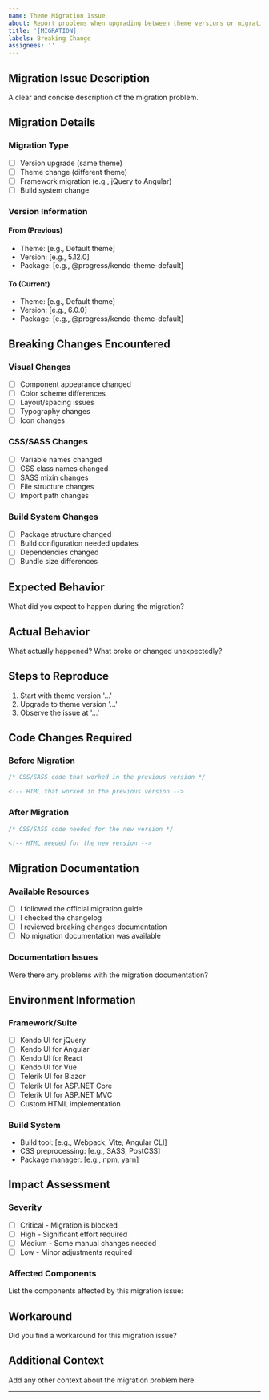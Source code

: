 ```yaml
---
name: Theme Migration Issue
about: Report problems when upgrading between theme versions or migrating between themes
title: '[MIGRATION] '
labels: Breaking Change
assignees: ''
---
```


## Migration Issue Description

A clear and concise description of the migration problem.

## Migration Details

### Migration Type

- [ ] Version upgrade (same theme)
- [ ] Theme change (different theme)
- [ ] Framework migration (e.g., jQuery to Angular)
- [ ] Build system change

### Version Information

#### From (Previous)

- Theme: [e.g., Default theme]
- Version: [e.g., 5.12.0]
- Package: [e.g., @progress/kendo-theme-default]

#### To (Current)

- Theme: [e.g., Default theme]
- Version: [e.g., 6.0.0]
- Package: [e.g., @progress/kendo-theme-default]

## Breaking Changes Encountered

### Visual Changes

- [ ] Component appearance changed
- [ ] Color scheme differences
- [ ] Layout/spacing issues
- [ ] Typography changes
- [ ] Icon changes

### CSS/SASS Changes

- [ ] Variable names changed
- [ ] CSS class names changed
- [ ] SASS mixin changes
- [ ] File structure changes
- [ ] Import path changes

### Build System Changes

- [ ] Package structure changed
- [ ] Build configuration needed updates
- [ ] Dependencies changed
- [ ] Bundle size differences

## Expected Behavior

What did you expect to happen during the migration?

## Actual Behavior

What actually happened? What broke or changed unexpectedly?

## Steps to Reproduce

1. Start with theme version '...'
2. Upgrade to theme version '...'
3. Observe the issue at '...'

## Code Changes Required

### Before Migration

```css
/* CSS/SASS code that worked in the previous version */
```

```html
<!-- HTML that worked in the previous version -->
```

### After Migration

```css
/* CSS/SASS code needed for the new version */
```

```html
<!-- HTML needed for the new version -->
```

## Migration Documentation

### Available Resources

- [ ] I followed the official migration guide
- [ ] I checked the changelog
- [ ] I reviewed breaking changes documentation
- [ ] No migration documentation was available

### Documentation Issues

Were there any problems with the migration documentation?

## Environment Information

### Framework/Suite

- [ ] Kendo UI for jQuery
- [ ] Kendo UI for Angular
- [ ] Kendo UI for React
- [ ] Kendo UI for Vue
- [ ] Telerik UI for Blazor
- [ ] Telerik UI for ASP.NET Core
- [ ] Telerik UI for ASP.NET MVC
- [ ] Custom HTML implementation

### Build System

- Build tool: [e.g., Webpack, Vite, Angular CLI]
- CSS preprocessing: [e.g., SASS, PostCSS]
- Package manager: [e.g., npm, yarn]

## Impact Assessment

### Severity

- [ ] Critical - Migration is blocked
- [ ] High - Significant effort required
- [ ] Medium - Some manual changes needed
- [ ] Low - Minor adjustments required

### Affected Components

List the components affected by this migration issue:

## Workaround

Did you find a workaround for this migration issue?

## Additional Context

Add any other context about the migration problem here.

---
